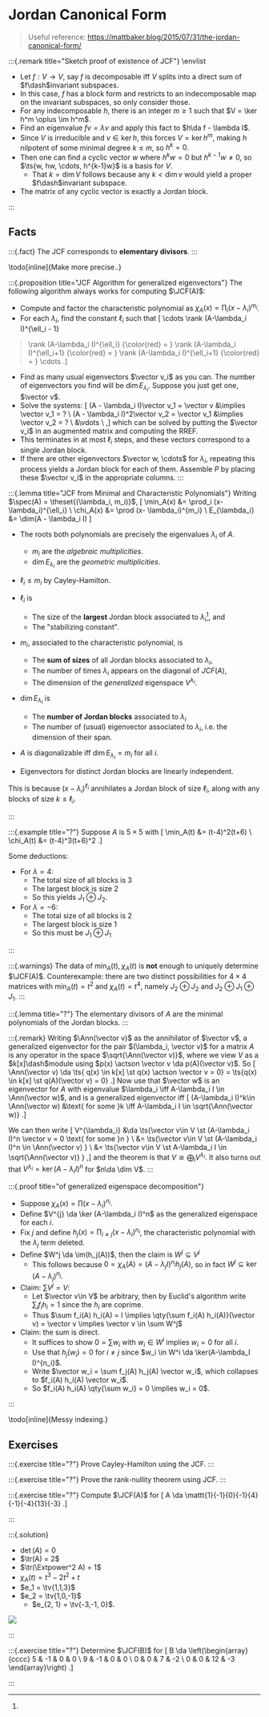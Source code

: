 # Jordan Canonical Form

> Useful reference: <https://mattbaker.blog/2015/07/31/the-jordan-canonical-form/>


:::{.remark title="Sketch proof of existence of JCF"}
\envlist

- Let $f:V\to V$, say $f$ is decomposable iff $V$ splits into a direct sum of $f\dash$invariant subspaces.
- In this case, $f$ has a block form and restricts to an indecomposable map on the invariant subspaces, so only consider those.
- For any indecomposable $h$, there is an integer $m\geq 1$ such that $V = \ker h^m \oplus \im h^m$.
- Find an eigenvalue $fv = \lambda v$ and apply this fact to $h\da f - \lambda I$.
- Since $V$ is irreducible and $v\in \ker h$, this forces $V = \ker h^m$, making $h$ nilpotent of some minimal degree $k\leq m$, so $h^k = 0$.
- Then one can find a cyclic vector $w$ where $h^kw = 0$ but $h^{k-1}w \neq 0$, so $\ts{w, hw, \cdots, h^{k-1}w}$ is a basis for $V$.
  - That $k=\dim V$ follows because any $k< \dim v$ would yield a proper $f\dash$invariant subspace.
- The matrix of any cyclic vector is exactly a Jordan block.

:::


## Facts

:::{.fact}
The JCF corresponds to **elementary divisors**.
:::

\todo[inline]{Make more precise..}

:::{.proposition title="JCF Algorithm for generalized eigenvectors"}
The following algorithm always works for computing $\JCF(A)$:

- Compute and factor the characteristic polynomial as $\chi_A(x) = \prod_{i} (x-\lambda_i)^{m_i}$.
- For each $\lambda_i$, find the constant $\ell_i$ such that
\[
\cdots 
\rank (A-\lambda_i I)^{\ell_i - 1} 
> \rank (A-\lambda_i I)^{\ell_i}
{\color{red} = }
\rank (A-\lambda_i I)^{\ell_i+1}
{\color{red} = }
\rank (A-\lambda_i I)^{\ell_i+1}
{\color{red} = } \cdots
.\]
- Find as many usual eigenvectors $\vector v_i$ as you can.
   The number of eigenvectors you find will be $\dim E_{\lambda_i}$.
  Suppose you just get one, $\vector v$.
- Solve the systems:
\[
(A - \lambda_i I)\vector v_1 = \vector v &\implies \vector v_1 = ? \\
(A - \lambda_i I)^2\vector v_2 = \vector v_1 &\implies \vector v_2 = ? \\
&\vdots \\
,\]
  which can be solved by putting the $\vector v_i$ in an augmented matrix and computing the RREF.
- This terminates in at most $\ell_i$ steps, and these vectors correspond to a single Jordan block.
- If there are other eigenvectors $\vector w, \cdots$ for $\lambda_i$, repeating this process yields a Jordan block for each of them.
  Assemble $P$ by placing these $\vector v_i$ in the appropriate columns.
:::

:::{.lemma title="JCF from Minimal and Characteristic Polynomials"}
Writing $\spec(A) = \theset{(\lambda_i, m_i)}$,
\[
\min_A(x) &= \prod_i (x- \lambda_i)^{\ell_i} \\
\chi_A(x) &= \prod (x- \lambda_i)^{m_i} \\
E_{\lambda_i} &= \dim(A - \lambda_i I)
\]

- The roots both polynomials are precisely the eigenvalues $\lambda_i$ of $A$.
  - $m_i$ are the *algebraic multiplicities*.
  - $\dim E_{\lambda_i}$ are the *geometric multiplicities*.

- $\ell_i \leq m_i$ by Cayley-Hamilton.

- $\ell_i$ is
  - The size of the **largest** Jordan block associated to $\lambda_i$[^why_largest_block], and 
  - The "stabilizing constant".

- $m_i$, associated to the characteristic polynomial, is
  - The **sum of sizes** of all Jordan blocks associated to $\lambda_i$, 
  - The number of times $\lambda_i$ appears on the diagonal of $JCF(A)$, 
  - The dimension of the *generalized* eigenspace $V^{\lambda_i}$.

- $\dim E_{\lambda_i}$ is 
  - The **number of Jordan blocks** associated to $\lambda_i$
  - The number of (usual) eigenvector associated to $\lambda_i$, i.e. the dimension of their span.

- $A$ is diagonalizable iff $\dim E_{\lambda_i} = m_i$ for all $i$.
- Eigenvectors for distinct Jordan blocks are linearly independent.

[^why_largest_block]: 
This is because $(x-\lambda_i)^{\ell_i}$ annihilates a Jordan block of size $\ell_i$, along with any blocks of size $k\leq \ell_i$.

:::

:::{.example title="?"}
Suppose $A$ is $5\times 5$ with 
\[
\min_A(t) &= (t-4)^2(t+6) \\
\chi_A(t) &= (t-4)^3(t+6)^2
.\]

Some deductions:

- For $\lambda = 4$:
  - The total size of all blocks is 3
  - The largest block is size 2
  - So this yields $J_1 \oplus J_2$.
- For $\lambda = -6$:
  - The total size of all blocks is 2
  - The largest block is size 1
  - So this must be $J_1 \oplus J_1$

:::

:::{.warnings}
The data of $\min_A(t), \chi_A(t)$ is **not** enough to uniquely determine $\JCF(A)$.
Counterexample: there are two distinct possibilities for $4\times 4$ matrices with $\min_A(t) = t^2$ and $\chi_A(t) = t^4$, namely $J_2 \oplus J_2$ and $J_2 \oplus J_1 \oplus J_1$.
:::

:::{.lemma title="?"}
The elementary divisors of $A$ are the minimal polynomials of the Jordan blocks.
:::

:::{.remark}
Writing $\Ann(\vector v)$ as the annihilator of $\vector v$, a generalized eigenvector for the pair $(\lambda_i, \vector v)$ for a matrix $A$ is any operator in the space $\sqrt{\Ann(\vector v)}$, where we view $V$ as a $k[x]\dash$module using $p(x) \actson \vector v \da p(A)(\vector v)$.
So 
\[
\Ann(\vector v) \da \ts{ q(x) \in k[x] \st q(x) \actson \vector v = 0} = \ts{q(x) \in k[x] \st q(A)(\vector v) = 0}
.\]
Now use that $\vector w$ is an eigenvector for $A$ with eigenvalue $\lambda_i \iff A-\lambda_i I \in \Ann(\vector w)$, and is a generalized eigenvector iff
\[
(A-\lambda_i I)^k\in \Ann(\vector w) &\text{ for some }k \iff A-\lambda_i I \in \sqrt{\Ann(\vector w)}
.\]

We can then write
\[
V^{\lambda_i} 
&\da \ts{\vector v\in V \st (A-\lambda_i I)^n \vector v = 0 \text{ for some }n } \\
&= \ts{\vector v\in V \st (A-\lambda_i I)^n \in \Ann(\vector v) } \\
&= \ts{\vector v\in V \st A-\lambda_i I \in \sqrt{\Ann(\vector v)} } 
,\]
and the theorem is that $V \cong \bigoplus_i V^{\lambda_i}$.
It also turns out that $V^{\lambda_i} = \ker (A-\lambda_i I)^n$ for $n\da \dim V$.
:::

:::{.proof title="of generalized eigenspace decomposition"}

- Suppose $\chi_A(x) = \prod (x-\lambda_i)^{n_i}$.
- Define $V^{j} \da \ker (A-\lambda_i I)^n$ as the generalized eigenspace for each $i$.
- Fix $j$ and define $h_j(x) = \prod_{i\neq j}(x-\lambda_i)^{n_i}$, the characteristic polynomial with the $\lambda_j$ term deleted.
- Define $W^j \da \im(h_j(A))$, then the claim is $W^j \subseteq V^j$
  - This follows because $0 = \chi_A(A) = (A-\lambda_j I)^{n_j} h_j(A)$, so in fact $W^j \subseteq \ker (A - \lambda_j)^{n_j}$.
- Claim: $\sum V^j = V$:
  - Let $\vector v\in V$ be arbitrary, then by Euclid's algorithm write $\sum_i f_i h_i = 1$ since the $h_i$ are coprime.
  - Thus $\sum f_i(A) h_i(A) = I \implies \qty{\sum f_i(A) h_i(A)}(\vector v) = \vector v \implies \vector v \in \sum W^j$
- Claim: the sum is direct.
  - It suffices to show $0=\sum w_i$ with $w_i \in W^i$ implies $w_i =0$ for all $i$.
  - Use that $h_j(w_i) = 0$ for $i\neq j$ since $w_i \in W^i \da \ker(A-\lambda_I I)^{n_i}$.
  - Write $\vector w_i = \sum f_j(A) h_j(A) \vector w_i$, which collapses to $f_i(A) h_i(A) \vector w_i$.
  - So $f_i(A) h_i(A) \qty{\sum w_i} = 0 \implies w_i = 0$.

:::

\todo[inline]{Messy indexing.}


## Exercises

:::{.exercise title="?"}
Prove Cayley-Hamilton using the JCF.
:::

:::{.exercise title="?"}
Prove the rank-nullity theorem using JCF.
:::

:::{.exercise title="?"}
Compute $\JCF(A)$ for 
\[
A \da 
\mattt{1}{-1}{0}{-1}{4}{-1}{-4}{13}{-3}
.\]

:::

:::{.solution}

- $\det(A) = 0$
- $\tr(A) = 2$
- $\tr(\Extpower^2 A) = 1$
- $\chi_A(t) = t^3 - 2t^2 + t$
- $e_1 = \tv{1,1,3}$
- $e_2 = \tv{1,0,-1}$
  - $e_{2, 1} = \tv{-3,-1, 0}$.

![](figures/2021-07-24_23-15-22.png)

:::

:::{.exercise title="?"}
Determine $\JCF(B)$ for
\[
B \da
\left(\begin{array}{cccc}
5 & -1 & 0 & 0 \\
9 & -1 & 0 & 0 \\
0 & 0 & 7 & -2 \\
0 & 0 & 12 & -3
\end{array}\right)
.\]


:::

